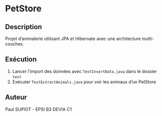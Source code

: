 # PetStore

## Description
Projet d’animalerie utilisant JPA et Hibernate avec une architecture multi-couches.

## Exécution
1. Lancer l’import des données avec `TestInsertData.java` dans le dossier `test`
2. Exécuter `TestExtractAnimals.java` pour voir les animaux d’un PetStore

## Auteur
Paul SUPIOT - EPSI B3 DEVIA C1
